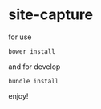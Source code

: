 site-capture
============

for use
```
bower install
```

and for develop
```
bundle install
```

enjoy!
